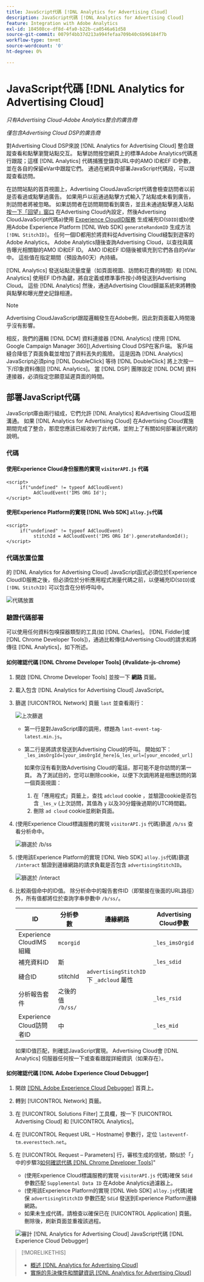 ```yaml
---
title: JavaScript代碼 [!DNL Analytics for Advertising Cloud]
description: JavaScript代碼 [!DNL Analytics for Advertising Cloud]
feature: Integration with Adobe Analytics
exl-id: 184508ce-df8d-4fa0-b22b-ca0546a61d58
source-git-commit: 0079f4bb37d213a994fefaa709b40c6b96184f7b
workflow-type: tm+mt
source-wordcount: '0'
ht-degree: 0%

---
```


# JavaScript代碼 [!DNL Analytics for Advertising Cloud]

*只有Advertising Cloud-Adobe Analytics整合的廣告商*

*僅包含Advertising Cloud DSP的廣告商*

對Advertising Cloud DSP來說 [!DNL Analytics for Advertising Cloud] 整合跟蹤查看和點擊瀏覽站點交互。 點擊訪問按您網頁上的標準Adobe Analytics代碼進行跟蹤；這樣 [!DNL Analytics] 代碼捕獲登錄頁URL中的AMO ID和EF ID參數，並在各自的保留eVar中跟蹤它們。 通過在網頁中部署JavaScript代碼段，可以跟蹤查看訪問。

在訪問站點的首頁視圖上，Advertising CloudJavaScript代碼會檢查訪問者以前是否看過或點擊過廣告。 如果用戶以前通過點擊方式輸入了站點或未看到廣告，則訪問者將被忽略。 如果訪問者在訪問期間看到廣告，並且未通過點擊進入站點 [按一下「回望」窗口](/help/integrations/analytics/prerequisites.md#lookback-a4adc) 在Advertising Cloud內設定，然後Advertising CloudJavaScript代碼a)使用 [Experience CloudID服務](https://experienceleague.adobe.com/docs/id-service/using/home.html) 生成補充ID(`SDID`)或b)使用Adobe Experience Platform [!DNL Web SDK] `generateRandomID` 生成方法 `[!DNL StitchID]`。 任何一個ID都用於將資料從Advertising Cloud縫製到遊客的Adobe Analytics。 Adobe Analytics隨後查詢Advertising Cloud，以查找與廣告曝光相關聯的AMO ID和EF ID。 AMO ID和EF ID隨後被填充到它們各自的eVar中。 這些值在指定期間（預設為60天）內持續。

[!DNL Analytics] 發送站點流量度量（如頁面視圖、訪問和花費的時間）和 [!DNL Analytics] 使用EF ID作為鍵，將自定義或標準事件按小時發送到Advertising Cloud。 這些 [!DNL Analytics] 然後，通過Advertising Cloud歸屬系統來將轉換與點擊和曝光歷史記錄相連。

>[!NOTE]
>
>Advertising CloudJavaScript跟蹤邏輯發生在Adobe側，因此對頁面載入時間幾乎沒有影響。
>
>相反，我們的邏輯 [!DNL DCM] 資料連接器 [!DNL Analytics] (使用 [!DNL Google Campaign Manager 360]),Advertising Cloud DSP在客戶端。 客戶端縫合降低了頁面負載並增加了資料丟失的風險。 這是因為 [!DNL Analytics] JavaScript必須ping [!DNL DoubleClick] 等待 [!DNL DoubleClick] 將上次按一下/印象資料傳回 [!DNL Analytics]。 當 [!DNL DSP] 團隊設定 [!DNL DCM] 資料連接器，必須指定您願意延遲頁面的時間。

## 部署JavaScript代碼

JavaScript庫由兩行組成，它們允許 [!DNL Analytics] 和Advertising Cloud互相溝通。 如果 [!DNL Analytics for Advertising Cloud] 在Advertising Cloud實施期間完成了整合，那麼您應該已經收到了此代碼，並附上了有關如何部署該代碼的說明。

### 代碼

#### 使用Experience Cloud身份服務的實現 `visitorAPI.js` 代碼

```
<script>
     if("undefined" != typeof AdCloudEvent) 
          AdCloudEvent('IMS ORG Id');
</script>
```

#### 使用Experience Platform的實現 [!DNL Web SDK] `alloy.js`代碼

```
<script>
     if("undefined" != typeof AdCloudEvent) 
          stitchId = AdCloudEvent('IMS ORG Id').generateRandomId();
</script>
```

### 代碼放置位置

的 [!DNL Analytics for Advertising Cloud] JavaScript函式必須位於Experience CloudID服務之後，但必須位於分析應用程式測量代碼之前，以便補充ID(`SDID`)或 `[!DNL StitchID]` 可以包含在分析呼叫中。

![代碼放置](/help/integrations/assets/a4adc-code-placement.png)

### 驗證代碼部署

可以使用任何資料包嗅探器類型的工具(如 [!DNL Charles]。 [!DNL Fiddler]或 [!DNL Chrome Developer Tools])，通過比較傳往Advertising Cloud的請求和將傳往 [!DNL Analytics]，如下所述。

#### 如何確認代碼 [!DNL Chrome Developer Tools] {#validate-js-chrome}

1. 開啟 [!DNL Chrome Developer Tools] 並按一下 **網路** 頁籤。

1. 載入包含 [!DNL Analytics for Advertising Cloud] JavaScript。

1. 篩選 [!UICONTROL Network] 頁籤 `last` 並查看兩行：

   ![上次篩選](/help/integrations/assets/a4adc-code-validation-filter-last.png)

   * 第一行是對JavaScript庫的調用，標題為 `last-event-tag-latest.min.js`。
   * 第二行是將請求發送到Advertising Cloud的呼叫。 開始如下： `_les_imsOrgId=[your_imsOrgId_here]&_les_url=[your_encoded_url]`

      如果你沒有看到致Advertising Cloud的電話，那可能不是你訪問的第一頁。 為了測試目的，您可以刪除cookie，以便下次調用將是相應訪問的第一個頁面視圖：

      1. 在「應用程式」頁籤上，查找 `adcloud` cookie ，並驗證cookie是否包含 `_les_v` (上次訪問，其值為 `y` 以及30分鐘後過期的UTC時間戳。
      1. 刪除 `ad cloud` cookie並刷新頁面。

1. (使用Experience Cloud標識服務的實現 `visitorAPI.js` 代碼)篩選 `/b/ss` 查看分析命中。

   ![篩選於 `/b/ss`](/help/integrations/assets/a4adc-code-validation-filter-bss.png)

1. (使用該Experience Platform的實現 [!DNL Web SDK] `alloy.js`代碼)篩選 `/interact` 驗證到邊緣網路的請求負載是否包含 `advertisingStitchID`。

   ![篩選於 `/interact`](/help/integrations/assets/a4adc-code-validation-filter-interact.png)

1. 比較兩個命中的ID值。 除分析命中的報告套件ID（即緊接在後面的URL路徑）外，所有值都將位於查詢字串參數中 `/b/ss/`。

   | ID | 分析參數 | 邊緣網路 | Advertising Cloud參數 |
   | --- | --- | --- | --- |
   | Experience CloudIMS組織 | `mcorgid` |  | `_les_imsOrgid` |
   | 補充資料ID | 斯 |  | `_les_sdid` |
   | 縫合ID | stitchId | `advertisingStitchID` 下 `_adcloud` 屬性 |  |
   | 分析報告套件 | 之後的值 `/b/ss/` |  | `_les_rsid` |
   | Experience Cloud訪問者ID | 中 |  | `_les_mid` |

   如果ID值匹配，則確認JavaScript實現。 Advertising Cloud會 [!DNL Analytics] 伺服器任何按一下或查看跟蹤詳細資訊（如果存在）。

#### 如何確認代碼 [!DNL Adobe Experience Cloud Debugger]

1. 開啟 [[!DNL Adobe Experience Cloud Debugger]](https://experienceleague.adobe.com/docs/debugger/using-v2/summary.html) 首頁上。
1. 轉到 [!UICONTROL Network] 頁籤。
1. 在 [!UICONTROL Solutions Filter] 工具欄，按一下 [!UICONTROL Advertising Cloud] 和 [!UICONTROL Analytics]。
1. 在 [!UICONTROL Request URL – Hostname] 參數行，定位 `lasteventf-tm.everesttech.net`。
1. 在 [!UICONTROL Request – Parameters] 行，審核生成的信號，類似於「」中的步驟3[如何確認代碼 [!DNL Chrome Developer Tools]](#validate-js-chrome)&quot;
   * (使用Experience Cloud標識服務的實現 `visitorAPI.js` 代碼)確保 `Sdid` 參數匹配 `Supplemental Data ID` 在Adobe Analytics過濾器上。
   * (使用該Experience Platform的實現 [!DNL Web SDK] `alloy.js`代碼)確保 `advertisingStitchID` 參數匹配 `Sdid` 發送到Experience Platform邊緣網路。
   * 如果未生成代碼，請檢查以確保已在 [!UICONTROL Application] 頁籤。 刪除後，刷新頁面並重複該過程。

   ![審計 [!DNL Analytics for Advertising Cloud] JavaScript代碼 [!DNL Experience Cloud Debugger]](/help/integrations/assets/a4adc-js-audit-debugger.png)

>[!MORELIKETHIS]
>
>* [概述 [!DNL Analytics for Advertising Cloud]](overview.md)
>* [實施的先決條件和關鍵資訊 [!DNL Analytics for Advertising Cloud]](prerequisites.md)

